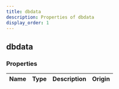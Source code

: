 ```yaml
---
title: dbdata
description: Properties of dbdata
display_order: 1
---
```


## dbdata

### Properties

| Name | Type | Description | Origin |
|------|------|-------------|--------|

